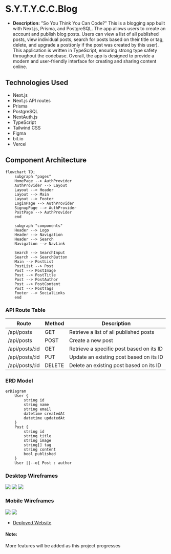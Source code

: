 # S.Y.T.Y.C.C.Blog

- **Description:** 
"So You Think You Can Code?"
This is a blogging app built with Next.js, Prisma, and PostgreSQL. The app allows users to create an account and publish blog posts. Users can view a list of all published posts, view individual posts, search for posts based on their title or tag, delete, and upgrade a post(only if the post was created by this user).  This application is written in TypeScript, ensuring strong type safety throughout the codebase. Overall, the app is designed to provide a modern and user-friendly interface for creating and sharing content online.


## Technologies Used
  * Next.js
  * Next.js API routes
  * Prisma
  * PostgreSQL 
  * NextAuth.js 
  * TypeScript
  * Tailwind CSS
  * Figma
  * bit.io
  * Vercel




## Component Architecture

```mermaid
flowchart TD;
    subgraph "pages" 
    HomePage --> AuthProvider
    AuthProvider --> Layout
    Layout --> Header
    Layout --> Main
    Layout --> Footer
    LoginPage --> AuthProvider
    SignupPage --> AuthProvider
    PostPage --> AuthProvider
    end
    
    subgraph "components" 
    Header --> Logo
    Header --> Navigation
    Header --> Search
    Navigation --> NavLink
    
    Search --> SearchInput
    Search --> SearchButton
    Main --> PostList
    PostList --> Post
    Post --> PostImage
    Post --> PostTitle
    Post --> PostAuthor
    Post --> PostContent
    Post --> PostTags
    Footer --> SocialLinks
    end
```    

### API Route Table
| Route |	Method |	Description | 
|-------------|---------|-------------|
|/api/posts |	GET |	Retrieve a list of all published posts |
|/api/posts|	POST|	Create a new post|
|/api/posts/:id|	GET	|Retrieve a specific post based on its ID|
|/api/posts/:id|	PUT |	Update an existing post based on its ID|
|/api/posts/:id|	DELETE|	Delete an existing post based on its ID|

### ERD Model
``` mermaid
erDiagram
    User {
        string id
        string name
        string email
        datetime createdAt
        datetime updatedAt
    }
    Post {
        string id
        string title
        string image
        string[] tag
        string content
        bool published
    }
    User ||--o{ Post : author
```

### Desktop Wireframes
![](https://i.imgur.com/6IpiCTu.png)
![](https://i.imgur.com/qfQO34p.png)
![](https://i.imgur.com/pgwXZlA.png)

### Mobile Wireframes
![](https://i.imgur.com/K9Bj1zB.png)
![](https://i.imgur.com/JeHxigY.png)

* [Deployed Website](https://sytycc-blog.vercel.app/) 

#### Note: 
 More features will be added as this project progresses